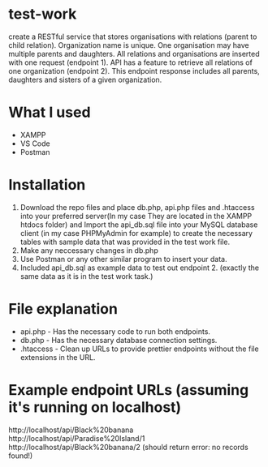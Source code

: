 # test-work
create a RESTful service that stores organisations with relations (parent to child relation). Organization name is unique. One organisation may have multiple parents and daughters. All relations and organisations are inserted with one request (endpoint 1). API has a feature to retrieve all relations of one organization (endpoint 2). This endpoint response includes all parents, daughters and sisters of a given organization.
# What I used
- XAMPP
- VS Code
- Postman
# Installation
1. Download the repo files and place db.php, api.php files and .htaccess into your preferred server(In my case They are located in the XAMPP htdocs folder) and Import the api_db.sql file into your MySQL database client (in my case PHPMyAdmin for example) to create the necessary tables with sample data that was provided in the test work file.
2. Make any neccessary changes in db.php
3. Use Postman or any other similar program to insert your data.
4. Included api_db.sql as example data to test out endpoint 2. (exactly the same data as it is in the test work task.)
# File explanation
- api.php   - Has the necessary code to run both endpoints.
- db.php    - Has the necessary database connection settings.
- .htaccess - Clean up URLs to provide prettier endpoints without the file extensions in the URL.
# Example endpoint URLs (assuming it's running on localhost)
http://localhost/api/Black%20banana <br />
http://localhost/api/Paradise%20Island/1 <br />
http://localhost/api/Black%20banana/2 (should return error: no records found!)
